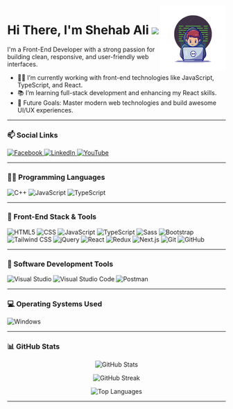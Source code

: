 <img align="right" src="https://raw.githubusercontent.com/mohamedelkashef15/mohamedelkashef15/main/github-profile.png" width="30%">

<h1>
  Hi There, I'm Shehab Ali 
  <img src="https://media.giphy.com/media/hvRJCLFzcasrR4ia7z/giphy.gif" width="28">
</h1>

<p>
I'm a Front-End Developer with a strong passion for building clean, responsive, and user-friendly web interfaces.
</p>

- 👨‍💻 I’m currently working with front-end technologies like JavaScript, TypeScript, and React.  
- 📚 I’m learning full-stack development and enhancing my React skills.  
- 🎯 Future Goals: Master modern web technologies and build awesome UI/UX experiences.  

---

### 📫 Social Links

<p>
  <a href="https://www.facebook.com/profile.php?id=61550362642349">
    <img src="https://img.shields.io/badge/-Facebook-3b5998?style=flat&logo=facebook&logoColor=white" alt="Facebook">
  </a>
  <a href="https://www.linkedin.com/in/shehabali241/">
    <img src="https://img.shields.io/badge/-Linkedin-0072b1?style=flat&logo=linkedin&logoColor=white" alt="LinkedIn">
  </a>
  <a href="https://www.youtube.com/@shehabAli-v2j">
    <img src="https://img.shields.io/badge/-YouTube-c4302b?style=flat&logo=youtube&logoColor=white" alt="YouTube">
  </a>
</p>


---


### 👨‍💻 Programming Languages

<p>
  <img src="https://img.shields.io/badge/-C++-00599C?style=flat&logo=c%2b%2b&logoColor=white" alt="C++" />
  <img src="https://img.shields.io/badge/-JavaScript-F7DF1E?style=flat&logo=javascript&logoColor=black" alt="JavaScript" />
  <img src="https://img.shields.io/badge/-TypeScript-3178C6?style=flat&logo=typescript&logoColor=white" alt="TypeScript" />
</p>

---




### 🚀 Front-End Stack & Tools

<p>
  <img src="https://img.shields.io/badge/-HTML5-E34F26?style=flat&logo=html5&logoColor=white" alt="HTML5" />
  <img src="https://img.shields.io/badge/-CSS-1572B6?style=flat&logo=css&logoColor=white" alt="CSS" />
  <img src="https://img.shields.io/badge/-JavaScript-F7DF1E?style=flat&logo=javascript&logoColor=black" alt="JavaScript" />
  <img src="https://img.shields.io/badge/-TypeScript-3178C6?style=flat&logo=typescript&logoColor=white" alt="TypeScript" />
  <img src="https://img.shields.io/badge/-Sass-CC6699?style=flat&logo=sass&logoColor=white" alt="Sass" />
  <img src="https://img.shields.io/badge/-Bootstrap-7952B3?style=flat&logo=bootstrap&logoColor=white" alt="Bootstrap" />
  <img src="https://img.shields.io/badge/-Tailwind%20CSS-06B6D4?style=flat&logo=tailwind-css&logoColor=white" alt="Tailwind CSS" />
  <img src="https://img.shields.io/badge/-jQuery-0769AD?style=flat&logo=jquery&logoColor=white" alt="jQuery" />
  <img src="https://img.shields.io/badge/-React-61DAFB?style=flat&logo=react&logoColor=black" alt="React" />
  <img src="https://img.shields.io/badge/-Redux-764ABC?style=flat&logo=redux&logoColor=white" alt="Redux" />
  <img src="https://img.shields.io/badge/-Next.js-000000?style=flat&logo=next.js&logoColor=white" alt="Next.js" />
  <img src="https://img.shields.io/badge/-Git-F05032?style=flat&logo=git&logoColor=white" alt="Git" />
  <img src="https://img.shields.io/badge/-GitHub-181717?style=flat&logo=github&logoColor=white" alt="GitHub" />
</p>




---


### 🧰 Software Development Tools

<p>
  <img src="https://img.shields.io/badge/-Visual%20Studio-5C2D91?style=flat&logo=visual-studio&logoColor=white" alt="Visual Studio" />
  <img src="https://img.shields.io/badge/-VS%20Code-007ACC?style=flat&logo=visual-studio-code&logoColor=white" alt="Visual Studio Code" />
  <img src="https://img.shields.io/badge/-Postman-FF6C37?style=flat&logo=postman&logoColor=white" alt="Postman" />
</p>

---


### 💻 Operating Systems Used

<p>

  <img src="https://img.shields.io/badge/-Windows-0078D6?style=flat&logo=windows&logoColor=white" alt="Windows" />
</p>

---





### 📊 GitHub Stats

<p align="center">
  <img src="https://github-readme-stats.vercel.app/api?username=shehabali-dev&show_icons=true&theme=tokyonight" alt="GitHub Stats" />
</p>

<p align="center">
  <img src="https://github-readme-streak-stats.herokuapp.com/?user=shehabali-dev&theme=tokyonight" alt="GitHub Streak" />
</p>

<p align="center">
  <img src="https://github-readme-stats.vercel.app/api/top-langs/?username=shehabali-dev&layout=compact&theme=tokyonight" alt="Top Languages" />
</p>

---

